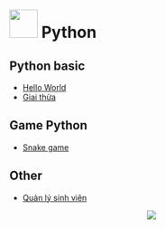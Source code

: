 # <img src="https://cdn4.iconfinder.com/data/icons/logos-and-brands/512/267_Python_logo-128.png" width="50" height="50"> Python
## Python basic
* [Hello World](https://github.com/NguyenHuuNhan1912/Python/blob/main/Basic/HelloWorld.py)
* [Giai thừa](https://github.com/NguyenHuuNhan1912/Python/blob/main/Basic/GiaiThua.py)
## Game Python
* [Snake game](https://github.com/NguyenHuuNhan1912/Python/blob/main/Game/snake.py)
## Other
* [Quản lý sinh viên](https://github.com/NguyenHuuNhan1912/Python/tree/main/Student_Management)
<p align="center">
<img src="https://media.giphy.com/media/YrYzIcAByIvehuBDLW/giphy.gif?cid=790b7611fe396d7560aebd33540f4b3b0399d5d33d8ab982&rid=giphy.gif&ct=g">
 </p>

